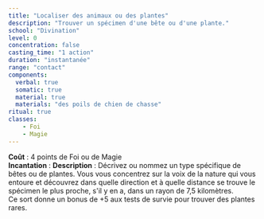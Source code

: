 ```yaml
---
title: "Localiser des animaux ou des plantes"
description: "Trouver un spécimen d'une bête ou d'une plante."
school: "Divination"
level: 0
concentration: false
casting_time: "1 action"
duration: "instantanée"
range: "contact"
components:
  verbal: true
  somatic: true
  material: true
  materials: "des poils de chien de chasse"
ritual: true
classes:
    - Foi
    - Magie
---
```

**Coût** : 4 points de Foi ou de Magie   
**Incantation** : 
**Description** : Décrivez ou nommez un type spécifique de bêtes ou de plantes. Vous vous concentrez sur la voix de la nature qui vous entoure et découvrez dans quelle direction et à quelle distance se trouve le spécimen le plus proche, s'il y en a, dans un rayon de 7,5 kilomètres.  
Ce sort donne un bonus de +5 aux tests de survie pour trouver des plantes rares.  
